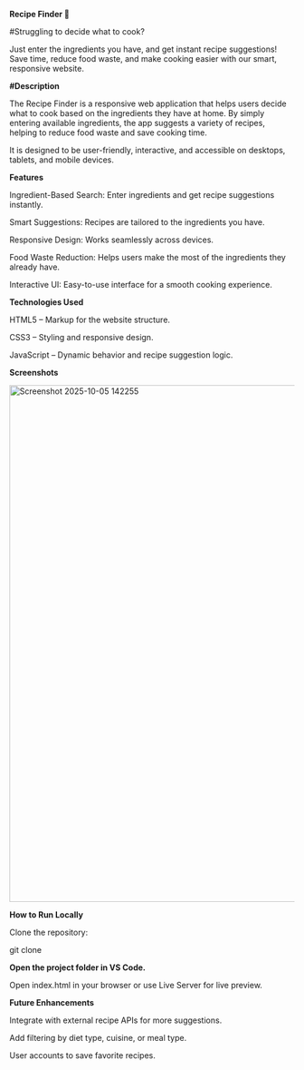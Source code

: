 **Recipe Finder 🍲**

#Struggling to decide what to cook?

Just enter the ingredients you have, and get instant recipe suggestions! Save time, reduce food waste, and make cooking easier with our smart, responsive website.

**#Description**

The Recipe Finder is a responsive web application that helps users decide what to cook based on the ingredients they have at home. By simply entering available ingredients, the app suggests a variety of recipes, helping to reduce food waste and save cooking time.

It is designed to be user-friendly, interactive, and accessible on desktops, tablets, and mobile devices.

**Features**

Ingredient-Based Search: Enter ingredients and get recipe suggestions instantly.

Smart Suggestions: Recipes are tailored to the ingredients you have.

Responsive Design: Works seamlessly across devices.

Food Waste Reduction: Helps users make the most of the ingredients they already have.

Interactive UI: Easy-to-use interface for a smooth cooking experience.

**Technologies Used**

HTML5 – Markup for the website structure.

CSS3 – Styling and responsive design.

JavaScript – Dynamic behavior and recipe suggestion logic.

**Screenshots**

<img width="1886" height="911" alt="Screenshot 2025-10-05 142255" src="https://github.com/user-attachments/assets/f0256d9e-b1ea-46dd-8935-5d26231115a3" />


**How to Run Locally**

Clone the repository:


git clone <your-repo-url>


**Open the project folder in VS Code.**

Open index.html in your browser or use Live Server for live preview.

**Future Enhancements**

Integrate with external recipe APIs for more suggestions.

Add filtering by diet type, cuisine, or meal type.

User accounts to save favorite recipes.
